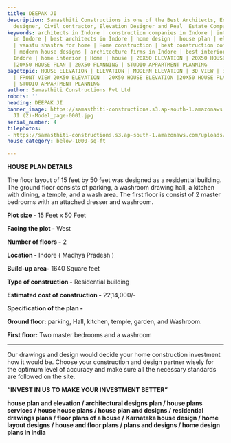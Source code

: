 ```yaml
---
title: DEEPAK JI
description: Samasthiti Constructions is one of the Best Architects, Engineer, Interior
  designer, Civil contractor, Elevation Designer and Real  Estate Companies in Indore.
keywords: architects in Indore | construction companies in Indore | interior designer
  in Indore | best architects in Indore | home design | house plan | elevation design
  | vaastu shastra for home | Home construction | best construction companies in Indore
  | modern house designs | architecture firms in Indore | best interior designer in
  Indore | home interior | Home | house | 20X50 ELEVATION | 20X50 HOUSE ELEVATION
  |20X50 HOUSE PLAN | 20X50 PLANNING | STUDIO APPARTMENT PLANNING
pagetopic: HOUSE ELEVATION | ELEVATION | MODERN ELEVATION | 3D VIEW | 3D ELEVATION
  | FRONT VIEW 20X50 ELEVATION | 20X50 HOUSE ELEVATION |20X50 HOUSE PLAN | 20X50 PLANNING
  | STUDIO APPARTMENT PLANNING
author: Samasthiti Constructions Pvt Ltd
robots: ''
heading: DEEPAK JI
banner_image: https://samasthiti-constructions.s3.ap-south-1.amazonaws.com/uploads/DEEPAK
  JI (2)-Model_page-0001.jpg
serial_number: 4
tilephotos:
- https://samasthiti-constructions.s3.ap-south-1.amazonaws.com/uploads/DEEPAK JI (2)-Model_page-0001.jpg
house_category: below-1000-sq-ft

---
```

**HOUSE PLAN DETAILS**

The floor layout of 15 feet by 50 feet was designed as a residential building. The ground floor consists of parking, a washroom drawing hall, a kitchen with dining, a temple, and a wash area. The first floor is consist of 2 master bedrooms with an attached dresser and washroom.

**Plot size -** 15 Feet x 50 Feet

**Facing the plot -** West

**Number of floors -** 2

**Location -** Indore ( Madhya Pradesh )

**Build-up area-** 1640 Square feet

**Type of construction -** Residential building

**Estimated cost of construction -** 22,14,000/-

**Specification of the plan -**

**Ground floor:** parking, Hall, kitchen, temple, garden, and Washroom.

**First floor:** Two master bedrooms and a washroom

***

Our drawings and design would decide your home construction investment how it would be. Choose your construction and design partner wisely for the optimum level of accuracy and make sure all the necessary standards are followed on the site.

**“INVEST IN US TO MAKE YOUR INVESTMENT BETTER”**

**house plan and elevation / architectural designs plan / house plans services / house house plans / house plan and designs / residential drawings plans / floor plans of a house / Karnataka house design / home layout designs / house and floor plans / plans and designs / home design plans in india**